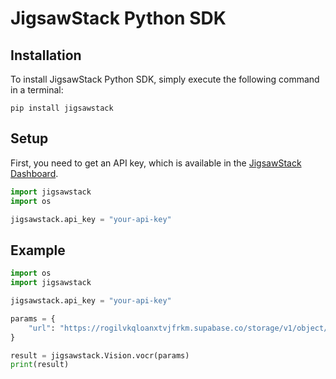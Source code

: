# JigsawStack Python SDK

## Installation

To install JigsawStack Python SDK, simply execute the following command in a terminal:

```
pip install jigsawstack
```

## Setup

First, you need to get an API key, which is available in the [JigsawStack Dashboard](https://jigsawstack.com).

```py
import jigsawstack
import os

jigsawstack.api_key = "your-api-key"
```

## Example

```py
import os
import jigsawstack

jigsawstack.api_key = "your-api-key"

params = {
    "url": "https://rogilvkqloanxtvjfrkm.supabase.co/storage/v1/object/public/demo/Collabo%201080x842.jpg?t=2024-03-22T09%3A22%3A48.442Z"
}

result = jigsawstack.Vision.vocr(params)
print(result)
```
